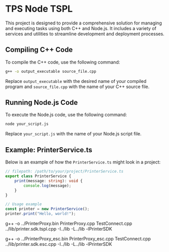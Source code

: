 
# TPS Node TSPL

This project is designed to provide a comprehensive solution for managing and executing tasks using both C++ and Node.js. It includes a variety of services and utilities to streamline development and deployment processes.

## Compiling C++ Code

To compile the C++ code, use the following command:

```sh
g++ -o output_executable source_file.cpp
```

Replace `output_executable` with the desired name of your compiled program and `source_file.cpp` with the name of your C++ source file.

## Running Node.js Code

To execute the Node.js code, use the following command:

```sh
node your_script.js
```

Replace `your_script.js` with the name of your Node.js script file.

## Example: PrinterService.ts

Below is an example of how the `PrinterService.ts` might look in a project:

```typescript
// filepath: /path/to/your/project/PrinterService.ts
export class PrinterService {
    print(message: string): void {
        console.log(message);
    }
}

// Usage example
const printer = new PrinterService();
printer.print("Hello, world!");
```



g++ -o ../PrinterProxy.bin PrinterProxy.cpp TestConnect.cpp ../lib/printer.sdk.tspl.cpp -I../lib -L../lib -lPrinterSDK

g++ -o ../PrinterProxy_esc.bin PrinterProxy_esc.cpp TestConnect.cpp ../lib/printer.sdk.esc.cpp -I../lib -L../lib -lPrinterSDK